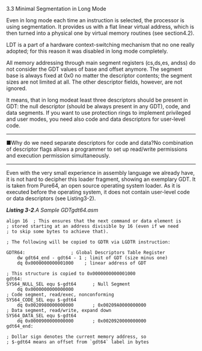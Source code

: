 3.3 Minimal Segmentation in Long Mode

Even in long mode each time an instruction is selected, the processor is using segmentation. It provides us with a flat linear virtual address, which is then turned into a physical one by virtual memory routines \(see section4.2\).

LDT is a part of a hardware context-switching mechanism that no one really adopted; for this reason it was disabled in long mode completely.



All memory addressing through main segment registers \(cs,ds,es, andss\) do not consider the GDT values of base and offset anymore. The segment base is always fixed at 0x0 no matter the descriptor contents; the segment sizes are not limited at all. The other descriptor fields, however, are not ignored.



It means, that in long modeat least three descriptors should be present in GDT: the null descriptor \(should be always present in any GDT\), code, and data segments. If you want to use protection rings to implement privileged and user modes, you need also code and data descriptors for user-level code.

---

■Why do we need separate descriptors for code and data?No combination of descriptor flags allows a programmer to set up read/write permissions and execution permission simultaneously.

---

Even with the very small experience in assembly language we already have, it is not hard to decipher this loader fragment, showing an exemplary GDT. It is taken from Pure64, an open source operating system loader. As it is executed before the operating system, it does not contain user-level code or data descriptors \(see Listing3-2\).



_**Listing 3-2**.A Sample GDTgdt64.asm_

    align 16  ; This ensures that the next command or data element is
    ; stored starting at an address divisible by 16 (even if we need
    ; to skip some bytes to achieve that).

    ; The following will be copied to GDTR via LGDTR instruction:

    GDTR64:                 ; Global Descriptors Table Register
        dw gdt64_end - gdt64 - 1 ; limit of GDT (size minus one)
        dq 0x0000000000001000    ; linear address of GDT

    ; This structure is copied to 0x0000000000001000
    gdt64:
    SYS64_NULL_SEL equ $-gdt64      ; Null Segment
        dq 0x0000000000000000
    ; Code segment, read/exec, nonconforming
    SYS64_CODE_SEL equ $-gdt64
        dq 0x0020980000000000       ; 0x00209A0000000000
    ; Data segment, read/write, expand down
    SYS64_DATA_SEL equ $-gdt64
        dq 0x0000900000000000       ; 0x0020920000000000
    gdt64_end:

    ; Dollar sign denotes the current memory address, so
    ; $-gdt64 means an offset from `gdt64` label in bytes



